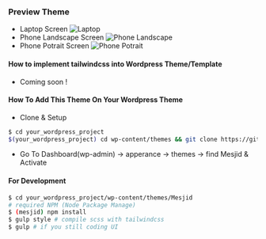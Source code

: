 ### Preview Theme
- Laptop Screen
![Laptop](https://github.com/ri7nz/Mesjid/blob/master/docs/laptop.png)
- Phone Landscape Screen
![Phone Landscape](https://github.com/ri7nz/Mesjid/blob/master/docs/phone-landscape.png)
- Phone Potrait Screen
![Phone Potrait](https://github.com/ri7nz/Mesjid/blob/master/docs/phone-SamsungS5.png)

#### How to implement tailwindcss into Wordpress Theme/Template
- Coming soon !
#### How To Add This Theme On Your Wordpress Theme
- Clone & Setup   
```sh
$ cd your_wordpress_project
$(your_wordpress_project) cd wp-content/themes && git clone https://github.com/ri7nz/Mesjid.git
```
   
- Go To Dashboard(wp-admin) -> apperance -> themes -> find Mesjid & Activate   
#### For Development 
```sh 
$ cd your_wordpress_project/wp-content/themes/Mesjid
# required NPM (Node Package Manage)
$ (mesjid) npm install
$ gulp style # compile scss with tailwindcss
$ gulp # if you still coding UI
```
